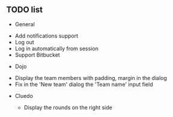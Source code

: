 ## TODO list

 - General

  * Add notifications support
  * Log out
  * Log in automatically from session
  * Support Bitbucket

 - Dojo

  * Display the team members with padding, margin in the dialog
  * Fix in the 'New team' dialog the 'Team name' input field

- Cluedo

  * Display the rounds on the right side

